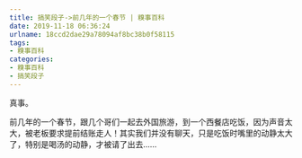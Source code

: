 ```yaml
---
title: 搞笑段子->前几年的一个春节 | 糗事百科
date: 2019-11-18 06:36:24
urlname: 18ccd2dae29a78094af8bc38b0f58115
tags: 
- 糗事百科
categories:
- 糗事百科
- 搞笑段子
---
```

真事。

前几年的一个春节，跟几个哥们一起去外国旅游，到一个西餐店吃饭，因为声音太大，被老板要求提前结账走人！其实我们并没有聊天，只是吃饭时嘴里的动静太大了，特别是喝汤的动静，才被请了出去……


